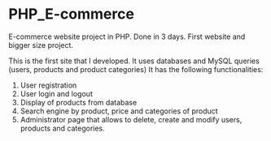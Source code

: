 # PHP_E-commerce
E-commerce website project in PHP. Done in 3 days. First website and bigger size project.

This is the first site that I developed.
It uses databases and MySQL queries (users, products and product categories)
It has the following functionalities: 
1. User registration
2. User login and logout
3. Display of products from database
4. Search engine by product, price and categories of product
5. Administrator page that allows to delete, create and modify users, products and categories.

